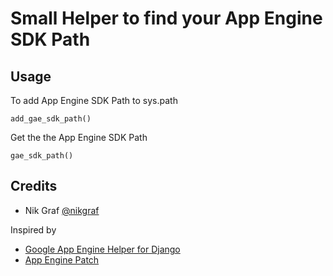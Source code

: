 # Small Helper to find your App Engine SDK Path

## Usage

To add App Engine SDK Path to sys.path

    add_gae_sdk_path()

Get the the App Engine SDK Path

    gae_sdk_path()

## Credits

* Nik Graf [@nikgraf](http://twitter.com/nikgraf)

Inspired by

* [Google App Engine Helper for Django](http://code.google.com/p/google-app-engine-django/)
* [App Engine Patch](http://code.google.com/p/app-engine-patch/)
